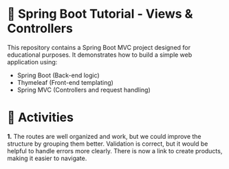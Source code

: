 # 🚀 Spring Boot Tutorial - Views & Controllers
This repository contains a Spring Boot MVC project designed for educational purposes. It demonstrates how to build a simple web application using:

- Spring Boot (Back-end logic)
- Thymeleaf (Front-end templating)
- Spring MVC (Controllers and request handling)

# 📜 Activities
**1.**   The routes are well organized and work, but we could improve the structure by grouping them better. Validation is correct, but it would be helpful to handle errors more clearly. There is now a link to create products, making it easier to navigate.
